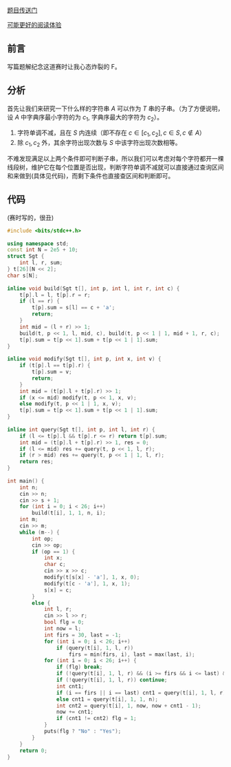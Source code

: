 [题目传送门](https://atcoder.jp/contests/abc285/tasks/abc285_f)

[可能更好的阅读体验](https://chenyu-w.github.io./2023/01/16/ABC285F/)

## 前言

写篇题解纪念这道赛时让我心态炸裂的 F。

## 分析

首先让我们来研究一下什么样的字符串 $A$ 可以作为 $T$ 串的子串。（为了方便说明，设 $A$ 中字典序最小字符的为 $c_1$, 字典序最大的字符为 $c_2$）。

1. 字符单调不减，且在 $S$ 内连续（即不存在 $c \in [c_1, c_2], c \in S, c\notin A$）
2. 除 $c_1, c_2$ 外，其余字符出现次数与 $S$ 中该字符出现次数相等。

不难发现满足以上两个条件即可判断子串，所以我们可以考虑对每个字符都开一棵线段树，维护它在每个位置是否出现，判断字符单调不减就可以直接通过查询区间和来做到(具体见代码)，而剩下条件也直接查区间和判断即可。

## 代码

(赛时写的，很丑)

```c++
#include <bits/stdc++.h>
 
using namespace std;
const int N = 2e5 + 10;
struct Sgt {
	int l, r, sum;
} t[26][N << 2];
char s[N];
 
inline void build(Sgt t[], int p, int l, int r, int c) {
	t[p].l = l, t[p].r = r;
	if (l == r) {
		t[p].sum = s[l] == c + 'a';
		return;
	}
	int mid = (l + r) >> 1;
	build(t, p << 1, l, mid, c), build(t, p << 1 | 1, mid + 1, r, c);
	t[p].sum = t[p << 1].sum + t[p << 1 | 1].sum;
}
 
inline void modify(Sgt t[], int p, int x, int v) {
	if (t[p].l == t[p].r) {
		t[p].sum = v;
		return;
	}
	int mid = (t[p].l + t[p].r) >> 1;
	if (x <= mid) modify(t, p << 1, x, v);
	else modify(t, p << 1 | 1, x, v);
	t[p].sum = t[p << 1].sum + t[p << 1 | 1].sum;
}
 
inline int query(Sgt t[], int p, int l, int r) {
	if (l <= t[p].l && t[p].r <= r) return t[p].sum;
	int mid = (t[p].l + t[p].r) >> 1, res = 0;
	if (l <= mid) res += query(t, p << 1, l, r);
	if (r > mid) res += query(t, p << 1 | 1, l, r);
	return res;
}
 
int main() {
	int n;
	cin >> n;
	cin >> s + 1;
	for (int i = 0; i < 26; i++)
		build(t[i], 1, 1, n, i);
	int m;
	cin >> m;
	while (m--) {
		int op;
		cin >> op;
		if (op == 1) {
			int x;
			char c;
			cin >> x >> c;
			modify(t[s[x] - 'a'], 1, x, 0);
			modify(t[c - 'a'], 1, x, 1);
			s[x] = c;
		}
		else {
			int l, r;
			cin >> l >> r;
			bool flg = 0;
			int now = l;
			int firs = 30, last = -1;
			for (int i = 0; i < 26; i++)
				if (query(t[i], 1, l, r))
					firs = min(firs, i), last = max(last, i);
			for (int i = 0; i < 26; i++) {
				if (flg) break;
				if (!query(t[i], 1, l, r) && (i >= firs && i <= last) && query(t[i], 1, 1, n)) flg = 1;
				if (!query(t[i], 1, l, r)) continue;
				int cnt1;
				if (i == firs || i == last) cnt1 = query(t[i], 1, l, r);
				else cnt1 = query(t[i], 1, 1, n);
				int cnt2 = query(t[i], 1, now, now + cnt1 - 1);
				now += cnt1;
				if (cnt1 != cnt2) flg = 1;
			}
			puts(flg ? "No" : "Yes");
		}
	}
	return 0;
}
```

